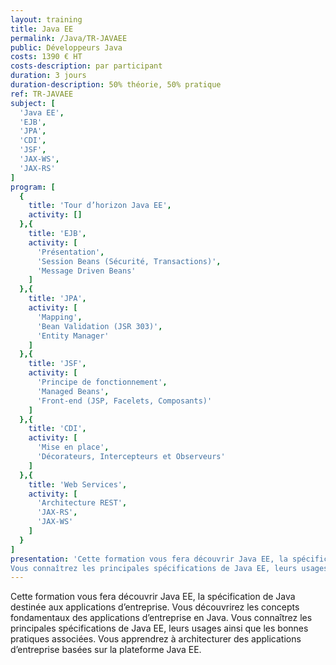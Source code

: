 ```yaml
---
layout: training
title: Java EE
permalink: /Java/TR-JAVAEE
public: Développeurs Java
costs: 1390 € HT
costs-description: par participant
duration: 3 jours
duration-description: 50% théorie, 50% pratique
ref: TR-JAVAEE
subject: [
  'Java EE',
  'EJB',
  'JPA',
  'CDI',
  'JSF',
  'JAX-WS',
  'JAX-RS'
]
program: [
  {
    title: 'Tour d’horizon Java EE',
    activity: []
  },{
    title: 'EJB',
    activity: [
      'Présentation',
      'Session Beans (Sécurité, Transactions)',
      'Message Driven Beans'
    ]
  },{
    title: 'JPA',
    activity: [
      'Mapping',
      'Bean Validation (JSR 303)',
      'Entity Manager'
    ]
  },{
    title: 'JSF',
    activity: [
      'Principe de fonctionnement',
      'Managed Beans',
      'Front-end (JSP, Facelets, Composants)'
    ]
  },{
    title: 'CDI',
    activity: [
      'Mise en place',
      'Décorateurs, Intercepteurs et Observeurs'
    ]
  },{
    title: 'Web Services',
    activity: [
      'Architecture REST',
      'JAX-RS',
      'JAX-WS'
    ]
  }
]
presentation: 'Cette formation vous fera découvrir Java EE, la spécification de Java destinée aux applications d’entreprise. Vous découvrirez les concepts fondamentaux des applications d’entreprise en Java.
Vous connaîtrez les principales spécifications de Java EE, leurs usages ainsi que les bonnes pratiques associées. Vous apprendrez à architecturer des applications d’entreprise basées sur la plateforme Java EE.'
---
```


Cette formation vous fera découvrir Java EE, la spécification de Java destinée aux applications d’entreprise. Vous découvrirez les concepts fondamentaux des applications d’entreprise en Java.
Vous connaîtrez les principales spécifications de Java EE, leurs usages ainsi que les bonnes pratiques associées. Vous apprendrez à architecturer des applications d’entreprise basées sur la plateforme Java EE.  
